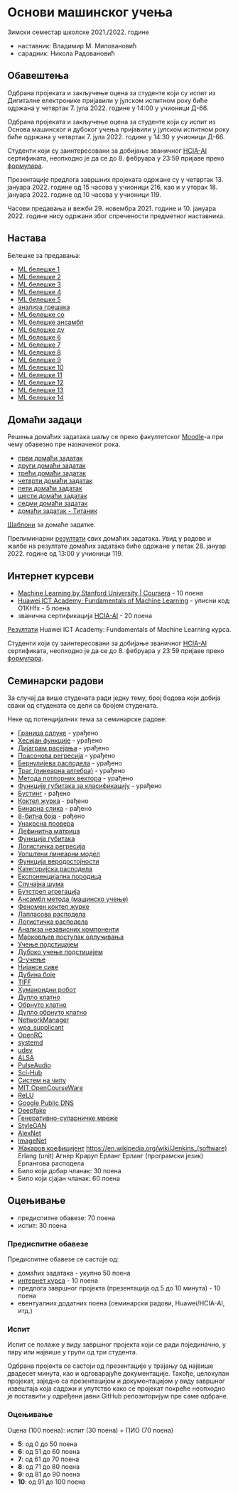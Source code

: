 # Основи машинског учења

Зимски семестар школске 2021./2022. године
* наставник: Владимир М. Миловановић
* сарадник: Никола Радовановић

## Обавештења

Одбрана пројеката и закључење оцена за студенте који су испит из Дигиталне електронике пријавили у јулском испитном року биће одржана у четвртак 7. јула 2022. године у 14:00 у учионици Д-66.

Одбрана пројеката и закључење оцена за студенте који су испит из Основа машинског и дубоког учења пријавили у јулском испитном року биће одржана у четвртак 7. јула 2022. године у 14:30 у учионици Д-66.

Студенти који су заинтересовани за добијање званичног [HCIA-AI](./Huawei/010102001901808059131409.pdf) сертификата, неопходно је да се до 8. фебруара у 23:59 пријаве преко [формулара](https://docs.google.com/forms/d/e/1FAIpQLSc0UzAvP99y81weKJE77Cgwo0Tw4PyPsZ1_8XW4kIqe8jtMhg/viewform?usp=sf_link).

Презентације предлога завршних пројеката одржане су у четвртак 13. јануара 2022. године од 15 часова у учионици 216, као и у уторак 18. јануара 2022. године од 10 часова у учионици 119.

Часови предавања и вежби 29. новембра 2021. године и 10. јануара 2022. године нису одржани због спречености предметног наставника.

## Настава

Белешке за предавања:
* [ML белешке 1](./notes/ML-notes1.pdf)
* [ML белешке 2](./notes/ML-notes2.pdf)
* [ML белешке 3](./notes/ML-notes3.pdf)
* [ML белешке 4](./notes/ML-notes4.pdf)
* [ML белешке 5](./notes/ML-notes5.pdf)
* [анализа грешака](./notes/error-analysis.pdf)
* [ML белешке со](./notes/ML-notes-dt.pdf)
* [ML белешке ансамбл](./notes/ML-notes-ensemble.pdf)
* [ML белешке ду](./notes/ML-notes-ensemble.pdf)
* [ML белешке 6](./notes/ML-notes7a.pdf)
* [ML белешке 7](./notes/ML-notes7b.pdf)
* [ML белешке 8](./notes/ML-notes8.pdf)
* [ML белешке 9](./notes/ML-notes9.pdf)
* [ML белешке 10](./notes/ML-notes10.pdf)
* [ML белешке 11](./notes/ML-notes11.pdf)
* [ML белешке 12](./notes/ML-notes12.pdf)
* [ML белешке 13](./notes/ML-notes13.pdf)
* [ML белешке 14](./notes/ML-notes14.pdf)

## Домаћи задаци

Решења домаћих задатака шаљу се преко факултетског [Moodle](http://moodle.fink.rs)-а при чему обавезно пре назначеног рока.

* [први домаћи задатак](./dz/dz1.pdf)
* [други домаћи задатак](./dz/dz2.pdf)
* [трећи домаћи задатак](./dz/dz3.pdf)
* [четврти домаћи задатак](./dz/dz4.pdf)
* [пети домаћи задатак](./dz/dz5.pdf)
* [шести домаћи задатак](./dz/dz6.pdf)
* [седми домаћи задатак](./dz/dz7.pdf)
* [домаћи задатак - Титаник](./dz/titanik.pdf)

[Шаблони](https://github.com/elektrotehnika/ml/tree/master/dz) за домаће задатке.

Прелиминарни [резултати](https://docs.google.com/spreadsheets/d/1hUuJrLaSSm08ctBqFYv7wUdlOe7INqZC1t1jgax2gNI) свих домаћих задатака. Увид у радове и жалбе на резултате домаћих задатака биће одржане у петак 28. јануар 2022. године од 13:00 у учионици 119.

## Интернет курсеви

* [Machine Learning by Stanford University \| Coursera](https://www.coursera.org/learn/machine-learning) - 10 поена
* [Huawei ICT Academy: Fundamentals of Machine Learning](https://uniportal.huawei.com/accounts/register.do?method=toRegister) - уписни код: O1KHfx - 5 поена
* званична сертификација [HCIA-AI](./Huawei/010102001901808059131409.pdf) - 20 поена

[Резултати](https://docs.google.com/spreadsheets/d/17gt6CaDgME1fy_KFWgcYq1hGILI5Ip1G0dk6Pu-mWDs) Huawei ICT Academy: Fundamentals of Machine Learning курса.

Студенти који су заинтересовани за добијање званичног [HCIA-AI](./Huawei/010102001901808059131409.pdf) сертификата, неопходно је да се до 8. фебруара у 23:59 пријаве преко [формулара](https://docs.google.com/forms/d/e/1FAIpQLSc0UzAvP99y81weKJE77Cgwo0Tw4PyPsZ1_8XW4kIqe8jtMhg/viewform?usp=sf_link).

## Семинарски радови

За случај да више студената ради једну тему, број бодова који добија сваки од студената се дели са бројем студената.

Неке од потенцијалних тема за семинарске радове:
* [Граница одлуке](https://en.wikipedia.org/wiki/Decision_boundary) - урађено
* [Хесијан функције](https://en.wikipedia.org/wiki/Hessian_matrix) - урађено
* [Дијаграм расејања](https://en.wikipedia.org/wiki/Scatter_plot) - урађено
* [Поасонова регресија](https://en.wikipedia.org/wiki/Poisson_regression) - урађено
* [Бернулијева расподела](https://en.wikipedia.org/wiki/Bernoulli_distribution) - урађено
* [Траг (линеарна алгебра)](https://en.wikipedia.org/wiki/Trace_(linear_algebra)) - урађено
* [Метода потпорних вектора](https://en.wikipedia.org/wiki/Support-vector_machine) - урађено
* [Функције губитака за класификацију](https://en.wikipedia.org/wiki/Loss_functions_for_classification) - урађено
* [Бустинг](https://en.wikipedia.org/wiki/Boosting_(machine_learning)) - рађено
* [Коктел журка](https://en.wikipedia.org/wiki/Cocktail_party) - рађено
* [Бинарна слика](https://en.wikipedia.org/wiki/Binary_image) - рађено
* [8-битна боја](https://en.wikipedia.org/wiki/8-bit_color) - рађено
* [Унакрсна провера](https://en.wikipedia.org/wiki/Cross-validation_(statistics))
* [Дефинитна матрица](https://en.wikipedia.org/wiki/Definite_matrix)
* [Функција губитака](https://en.wikipedia.org/wiki/Loss_function)
* [Логистичка регресија](https://en.wikipedia.org/wiki/Logistic_regression)
* [Уопштени линеарни модел](https://en.wikipedia.org/wiki/Generalized_linear_model)
* [Функција веродостојности](https://en.wikipedia.org/wiki/Likelihood_function)
* [Категоријска расподела](https://en.wikipedia.org/wiki/Categorical_distribution)
* [Експоненцијална породица](https://en.wikipedia.org/wiki/Exponential_family)
* [Случајна шума](https://en.wikipedia.org/wiki/Random_forest)
* [Бутстреп агрегација](https://en.wikipedia.org/wiki/Bootstrap_aggregating)
* [Ансамбл метода (машинско учење)](https://en.wikipedia.org/wiki/Ensemble_learning)
* [Феномен коктел журке](https://en.wikipedia.org/wiki/Cocktail_party_effect)
* [Лапласова расподела](https://en.wikipedia.org/wiki/Laplace_distribution)
* [Логистичка расподела](https://en.wikipedia.org/wiki/Logistic_distribution)
* [Анализа независних компоненти](https://en.wikipedia.org/wiki/Independent_component_analysis)
* [Марковљев поступак одлучивања](https://en.wikipedia.org/wiki/Markov_decision_process)
* [Учење подстицајем](https://en.wikipedia.org/wiki/Reinforcement_learning)
* [Дубоко учење подстицајем](https://en.wikipedia.org/wiki/Deep_reinforcement_learning)
* [Q-учење](https://en.wikipedia.org/wiki/Q-learning)
* [Нијансе сиве](https://en.wikipedia.org/wiki/Grayscale)
* [Дубина боје](https://en.wikipedia.org/wiki/Color_depth)
* [TIFF](https://en.wikipedia.org/wiki/TIFF)
* [Хуманоидни робот](https://en.wikipedia.org/wiki/Humanoid_robot)
* [Дупло клатно](https://en.wikipedia.org/wiki/Double_pendulum)
* [Обрнуто клатно](https://en.wikipedia.org/wiki/Inverted_pendulum)
* [Дупло обрнуто клатно](https://en.wikipedia.org/wiki/Double_inverted_pendulum)
* [NetworkManager](https://en.wikipedia.org/wiki/NetworkManager)
* [wpa_supplicant](https://en.wikipedia.org/wiki/Wpa_supplicant)
* [OpenRC](https://en.wikipedia.org/wiki/OpenRC)
* [systemd](https://en.wikipedia.org/wiki/Systemd)
* [udev](https://en.wikipedia.org/wiki/Udev)
* [ALSA](https://en.wikipedia.org/wiki/Advanced_Linux_Sound_Architecture)
* [PulseAudio](https://en.wikipedia.org/wiki/PulseAudio)
* [Sci-Hub](https://en.wikipedia.org/wiki/Sci-Hub)
* [Систем на чипу](https://en.wikipedia.org/wiki/System_on_a_chip)
* [MIT OpenCourseWare](https://en.wikipedia.org/wiki/MIT_OpenCourseWare)
* [ReLU](https://en.wikipedia.org/wiki/Rectifier_(neural_networks))
* [Google Public DNS](https://en.wikipedia.org/wiki/Google_Public_DNS)
* [Deepfake](https://en.wikipedia.org/wiki/Deepfake)
* [Генеративно-супарничке мреже](https://en.wikipedia.org/wiki/Generative_adversarial_network)
* [StyleGAN](https://en.wikipedia.org/wiki/StyleGAN)
* [AlexNet](https://en.wikipedia.org/wiki/AlexNet)
* [ImageNet](https://en.wikipedia.org/wiki/ImageNet)
* [Жакаров коефицијент](https://en.wikipedia.org/wiki/Jaccard_index)
https://en.wikipedia.org/wiki/Jenkins_(software)
Erlang (unit)
Агнер Краруп Ерланг
Ерланг (програмски језик)
Ерлангова расподела
* Било који добар чланак: 30 поена
* Било који сјајан чланак: 60 поена

## Оцењивање

* предиспитне обавезе: 70 поена
* испит: 30 поена

### Предиспитне обавезе

Предиспитне обавезе се састоје од:
* домаћих задатака - укупно 50 поена
* [интернет курса](https://www.coursera.org/learn/machine-learning) - 10 поена
* предлога завршног пројекта (презентација од 5 до 10 минута) - 10 поена
* евентуалних додатних поена (семинарски радови, Huawei/HCIA-AI, итд.)

### Испит

Испит се полаже у виду завршног пројекта који се ради појединачно, у пару или највише у групи од три студента.

Одбрана пројекта се састоји од презентације у трајању од највише двадесет минута, као и одговарајуће документације. Такође, целокупан пројекат, заједно са презентацијом и документацијом у виду завршног извештаја која садржи и упутство како се пројекат покреће неопходно је поставити у одређени јавни GitHub репозиторијум пре саме одбране.

### Оцењивање

Оцена (100 поена): испит (30 поена) + ПИО (70 поена)
* **5**: од 0 до 50 поена
* **6**: од 51 до 60 поена
* **7**: од 61 до 70 поена
* **8**: од 71 до 80 поена
* **9**: од 81 до 90 поена
* **10**: од 91 до 100 поена
